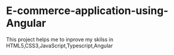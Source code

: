 # E-commerce-application-using-Angular
This project helps me to inprove my skilss in HTML5,CSS3,JavaScript,Typescript,Angular
